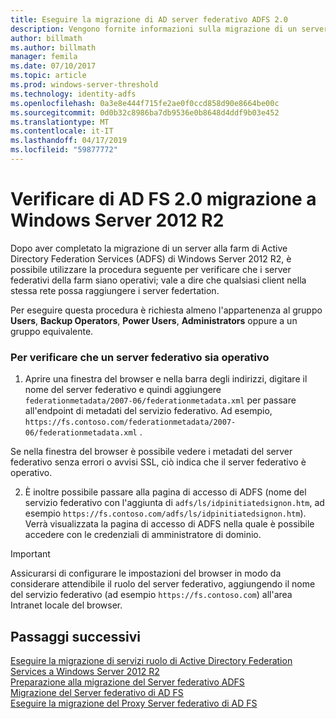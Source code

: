 ```yaml
---
title: Eseguire la migrazione di AD server federativo ADFS 2.0
description: Vengono fornite informazioni sulla migrazione di un server AD FS per Windows Server 2012 R2.
author: billmath
ms.author: billmath
manager: femila
ms.date: 07/10/2017
ms.topic: article
ms.prod: windows-server-threshold
ms.technology: identity-adfs
ms.openlocfilehash: 0a3e8e444f715fe2ae0f0ccd858d90e8664be00c
ms.sourcegitcommit: 0d0b32c8986ba7db9536e0b8648d4ddf9b03e452
ms.translationtype: MT
ms.contentlocale: it-IT
ms.lasthandoff: 04/17/2019
ms.locfileid: "59877772"
---
```

# <a name="verify-the-ad-fs-20-migration-to-windows-server-2012-r2"></a>Verificare di AD FS 2.0 migrazione a Windows Server 2012 R2

Dopo aver completato la migrazione di un server alla farm di Active Directory Federation Services (ADFS) di Windows Server 2012 R2, è possibile utilizzare la procedura seguente per verificare che i server federativi della farm siano operativi; vale a dire che qualsiasi client nella stessa rete possa raggiungere i server federtation.  
  
Per eseguire questa procedura è richiesta almeno l'appartenenza al gruppo **Users**, **Backup Operators**, **Power Users**, **Administrators** oppure a un gruppo equivalente.
  
### <a name="to-verify-that-a-federation-server-is-operational"></a>Per verificare che un server federativo sia operativo  
  
1.  Aprire una finestra del browser e nella barra degli indirizzi, digitare il nome del server federativo e quindi aggiungere `federationmetadata/2007-06/federationmetadata.xml` per passare all'endpoint di metadati del servizio federativo. Ad esempio, `https://fs.contoso.com/federationmetadata/2007-06/federationmetadata.xml` .  
  
Se nella finestra del browser è possibile vedere i metadati del server federativo senza errori o avvisi SSL, ciò indica che il server federativo è operativo.  
  
2.  È inoltre possibile passare alla pagina di accesso di ADFS (nome del servizio federativo con l'aggiunta di `adfs/ls/idpinitiatedsignon.htm`, ad esempio `https://fs.contoso.com/adfs/ls/idpinitiatedsignon.htm`).  Verrà visualizzata la pagina di accesso di ADFS nella quale è possibile accedere con le credenziali di amministratore di dominio.  
  
> [!IMPORTANT]
>  Assicurarsi di configurare le impostazioni del browser in modo da considerare attendibile il ruolo del server federativo, aggiungendo il nome del servizio federativo (ad esempio `https://fs.contoso.com`) all'area Intranet locale del browser.  
  
## <a name="next-steps"></a>Passaggi successivi
 [Eseguire la migrazione di servizi ruolo di Active Directory Federation Services a Windows Server 2012 R2](migrate-ad-fs-service-role-to-windows-server-r2.md)   
 [Preparazione alla migrazione del Server federativo ADFS](prepare-migrate-ad-fs-server-r2.md)  
 [Migrazione del Server federativo di AD FS](migrate-ad-fs-fed-server-r2.md)   
 [Eseguire la migrazione del Proxy Server federativo di AD FS](migrate-fed-server-proxy-r2.md)   
